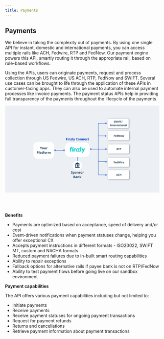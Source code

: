 ```yaml
---
title: Payments
---
```

 
## **Payments**

We believe in taking the complexity out of payments. By using one single API for instant, domestic and international payments, you can access multiple rails like ACH, Fedwire, RTP and FedNow. Our payment engine powers this API, smartly routing it through the appropriate rail, based on rule-based workflows. 

Using the APIs, users can originate payments, request and process collection through US Fedwire, US ACH, RTP, FedNow and SWIFT. Several use cases can be brought to life through the application of these APIs in customer-facing apps. They can also be used to automate internal payment processes like invoice payments. The payment status APIs help in providing full transparency of the payments throughout the lifecycle of the payments.

<!-- ## **Payment Network** -->
![image info](./images/payment-network.png)

<br/><br/>

**Benefits**

- Payments are optimized based on acceptance, speed of delivery and/or cost
- Event-driven notifications when payment statuses change, helping you offer exceptional CX
- Accepts payment instructions in different formats - ISO20022, SWIFT MT, custom and NACHA formats
- Reduced payment failures due to in-built smart routing capabilities
- Ability to repair exceptions
- Fallback options for alternative rails if payee bank is not on RTP/FedNow
- Ability to test payment flows before going live on our sandbox environment

**Payment capabilities**

The API offers various payment capabilities including but not limited to:
- Initiate payments
- Receive payments
- Receive payment statuses for ongoing payment transactions
- Request for payment refunds  
- Returns and cancellations 
- Retrieve payment information about payment transactions

<!-- Finzly connect APIs are designed with the mindset that it should be simple to understand and easy to
integrate. Hence, we have exposed one API to initiate a payment for multiple rails such as ACH, WIRE,
RTP, FedNow, etc.
The payment API is powered by the payment routing engine (rule-based workflow) to make it simple to
understand. The consumer does not have to choose or decide the payment rail or network (such as ACH,
RTP FedNow, etc.) to create a payment instead they have to choose from the simple options based on the
payment speed and cost, for instance, "Economy" for less cost and 2 to 3 business days to transfer the
money or "Instant” for little higher cost and instant money transfer. -->

<!-- ## **Features and Benefits** -->
<!-- <svg width="12" height="12" x="0" y="0" viewBox="0 0 32 32"> <g transform="matrix(-1,-1.2246467991473532e-16,1.2246467991473532e-16,-1,32,32)"><path d="M16 1a15 15 0 1 0 15 15A15.017 15.017 0 0 0 16 1zm2.707 20.293a1 1 0 1 1-1.414 1.414l-6-6a1 1 0 0 1 0-1.414l6-6a1 1 0 0 1 1.414 1.414L13.414 16z" fill="#003c90" data-original="#000000" class=""></path></g></svg> API supports both domestic as well as international payments using One API

<svg width="12" height="12" x="0" y="0" viewBox="0 0 32 32"> <g transform="matrix(-1,-1.2246467991473532e-16,1.2246467991473532e-16,-1,32,32)"><path d="M16 1a15 15 0 1 0 15 15A15.017 15.017 0 0 0 16 1zm2.707 20.293a1 1 0 1 1-1.414 1.414l-6-6a1 1 0 0 1 0-1.414l6-6a1 1 0 0 1 1.414 1.414L13.414 16z" fill="#003c90" data-original="#000000" class=""></path></g></svg> Payment Scheduling - It allows user to schedule a payment to the future date

<svg width="12" height="12" x="0" y="0" viewBox="0 0 32 32"> <g transform="matrix(-1,-1.2246467991473532e-16,1.2246467991473532e-16,-1,32,32)"><path d="M16 1a15 15 0 1 0 15 15A15.017 15.017 0 0 0 16 1zm2.707 20.293a1 1 0 1 1-1.414 1.414l-6-6a1 1 0 0 1 0-1.414l6-6a1 1 0 0 1 1.414 1.414L13.414 16z" fill="#003c90" data-original="#000000" class=""></path></g></svg> Repetitive Payments - It provides various options to set the repetitive payments such as Daily,
Weekly, Bi-Weekly, Monthly etc.  -->
<!-- ![image info](./images/payment-hub.png) -->

<!-- <br/><br/>
To initiate a payment, the developer must provide very minimal details as follows:

<svg width="12" height="12" x="0" y="0" viewBox="0 0 32 32"> <g transform="matrix(-1,-1.2246467991473532e-16,1.2246467991473532e-16,-1,32,32)"><path d="M16 1a15 15 0 1 0 15 15A15.017 15.017 0 0 0 16 1zm2.707 20.293a1 1 0 1 1-1.414 1.414l-6-6a1 1 0 0 1 0-1.414l6-6a1 1 0 0 1 1.414 1.414L13.414 16z" fill="#003c90" data-original="#000000" class=""></path></g></svg> Sender Account

&nbsp;&nbsp; 1. Sender Unique ID

<svg width="12" height="12" x="0" y="0" viewBox="0 0 32 32"> <g transform="matrix(-1,-1.2246467991473532e-16,1.2246467991473532e-16,-1,32,32)"><path d="M16 1a15 15 0 1 0 15 15A15.017 15.017 0 0 0 16 1zm2.707 20.293a1 1 0 1 1-1.414 1.414l-6-6a1 1 0 0 1 0-1.414l6-6a1 1 0 0 1 1.414 1.414L13.414 16z" fill="#003c90" data-original="#000000" class=""></path></g></svg> Receiver Information

&nbsp;&nbsp; 1. Receiver Unique 

<svg width="12" height="12" x="0" y="0" viewBox="0 0 32 32"> <g transform="matrix(-1,-1.2246467991473532e-16,1.2246467991473532e-16,-1,32,32)"><path d="M16 1a15 15 0 1 0 15 15A15.017 15.017 0 0 0 16 1zm2.707 20.293a1 1 0 1 1-1.414 1.414l-6-6a1 1 0 0 1 0-1.414l6-6a1 1 0 0 1 1.414 1.414L13.414 16z" fill="#003c90" data-original="#000000" class=""></path></g></svg> Amount

<svg width="12" height="12" x="0" y="0" viewBox="0 0 32 32"> <g transform="matrix(-1,-1.2246467991473532e-16,1.2246467991473532e-16,-1,32,32)"><path d="M16 1a15 15 0 1 0 15 15A15.017 15.017 0 0 0 16 1zm2.707 20.293a1 1 0 1 1-1.414 1.414l-6-6a1 1 0 0 1 0-1.414l6-6a1 1 0 0 1 1.414 1.414L13.414 16z" fill="#003c90" data-original="#000000" class=""></path></g></svg> Currency

<svg width="12" height="12" x="0" y="0" viewBox="0 0 32 32"> <g transform="matrix(-1,-1.2246467991473532e-16,1.2246467991473532e-16,-1,32,32)"><path d="M16 1a15 15 0 1 0 15 15A15.017 15.017 0 0 0 16 1zm2.707 20.293a1 1 0 1 1-1.414 1.414l-6-6a1 1 0 0 1 0-1.414l6-6a1 1 0 0 1 1.414 1.414L13.414 16z" fill="#003c90" data-original="#000000" class=""></path></g></svg> Speed – Economy or Economy Plus or Express or Instant

<svg width="12" height="12" x="0" y="0" viewBox="0 0 32 32"> <g transform="matrix(-1,-1.2246467991473532e-16,1.2246467991473532e-16,-1,32,32)"><path d="M16 1a15 15 0 1 0 15 15A15.017 15.017 0 0 0 16 1zm2.707 20.293a1 1 0 1 1-1.414 1.414l-6-6a1 1 0 0 1 0-1.414l6-6a1 1 0 0 1 1.414 1.414L13.414 16z" fill="#003c90" data-original="#000000" class=""></path></g></svg> Notes – Payment Notes

Based on the speed, Finzly’s payment hub would process the payment using the most cost-efficient
payment option available. The following lines of code would initiate a payment request successfully

```yaml Before
{
curl -X POST [URL]
-H "Content-Type: application/json"
-H "Authorization: bearer [ACCESS TOKEN]"
-d '{"externalReferenceId": "refid-128976","paymentCurrency": "USD","paymentAmount":
100.00,"speed": "Economy","paymentNotes": "Payment for the invoice #123","sender":
{"accountUID": "123452334"},"receiver": {"accountUID": "12334989"}}'
}

```
Developers can receive real-time webhook notifications for:

<svg width="12" height="12" x="0" y="0" viewBox="0 0 32 32"> <g transform="matrix(-1,-1.2246467991473532e-16,1.2246467991473532e-16,-1,32,32)"><path d="M16 1a15 15 0 1 0 15 15A15.017 15.017 0 0 0 16 1zm2.707 20.293a1 1 0 1 1-1.414 1.414l-6-6a1 1 0 0 1 0-1.414l6-6a1 1 0 0 1 1.414 1.414L13.414 16z" fill="#003c90" data-original="#000000" class=""></path></g></svg> Outgoing credit payment statuses

<svg width="12" height="12" x="0" y="0" viewBox="0 0 32 32"> <g transform="matrix(-1,-1.2246467991473532e-16,1.2246467991473532e-16,-1,32,32)"><path d="M16 1a15 15 0 1 0 15 15A15.017 15.017 0 0 0 16 1zm2.707 20.293a1 1 0 1 1-1.414 1.414l-6-6a1 1 0 0 1 0-1.414l6-6a1 1 0 0 1 1.414 1.414L13.414 16z" fill="#003c90" data-original="#000000" class=""></path></g></svg> Outgoing debit payment statuses

<svg width="12" height="12" x="0" y="0" viewBox="0 0 32 32"> <g transform="matrix(-1,-1.2246467991473532e-16,1.2246467991473532e-16,-1,32,32)"><path d="M16 1a15 15 0 1 0 15 15A15.017 15.017 0 0 0 16 1zm2.707 20.293a1 1 0 1 1-1.414 1.414l-6-6a1 1 0 0 1 0-1.414l6-6a1 1 0 0 1 1.414 1.414L13.414 16z" fill="#003c90" data-original="#000000" class=""></path></g></svg> Incoming 

<svg width="12" height="12" x="0" y="0" viewBox="0 0 32 32"> <g transform="matrix(-1,-1.2246467991473532e-16,1.2246467991473532e-16,-1,32,32)"><path d="M16 1a15 15 0 1 0 15 15A15.017 15.017 0 0 0 16 1zm2.707 20.293a1 1 0 1 1-1.414 1.414l-6-6a1 1 0 0 1 0-1.414l6-6a1 1 0 0 1 1.414 1.414L13.414 16z" fill="#003c90" data-original="#000000" class=""></path></g></svg> Incoming drawdowns

<svg width="12" height="12" x="0" y="0" viewBox="0 0 32 32"> <g transform="matrix(-1,-1.2246467991473532e-16,1.2246467991473532e-16,-1,32,32)"><path d="M16 1a15 15 0 1 0 15 15A15.017 15.017 0 0 0 16 1zm2.707 20.293a1 1 0 1 1-1.414 1.414l-6-6a1 1 0 0 1 0-1.414l6-6a1 1 0 0 1 1.414 1.414L13.414 16z" fill="#003c90" data-original="#000000" class=""></path></g></svg> Incoming debit requests

<svg width="12" height="12" x="0" y="0" viewBox="0 0 32 32"> <g transform="matrix(-1,-1.2246467991473532e-16,1.2246467991473532e-16,-1,32,32)"><path d="M16 1a15 15 0 1 0 15 15A15.017 15.017 0 0 0 16 1zm2.707 20.293a1 1 0 1 1-1.414 1.414l-6-6a1 1 0 0 1 0-1.414l6-6a1 1 0 0 1 1.414 1.414L13.414 16z" fill="#003c90" data-original="#000000" class=""></path></g></svg> Incoming returns

<svg width="12" height="12" x="0" y="0" viewBox="0 0 32 32"> <g transform="matrix(-1,-1.2246467991473532e-16,1.2246467991473532e-16,-1,32,32)"><path d="M16 1a15 15 0 1 0 15 15A15.017 15.017 0 0 0 16 1zm2.707 20.293a1 1 0 1 1-1.414 1.414l-6-6a1 1 0 0 1 0-1.414l6-6a1 1 0 0 1 1.414 1.414L13.414 16z" fill="#003c90" data-original="#000000" class=""></path></g></svg> Incoming NOCs

<svg width="12" height="12" x="0" y="0" viewBox="0 0 32 32"> <g transform="matrix(-1,-1.2246467991473532e-16,1.2246467991473532e-16,-1,32,32)"><path d="M16 1a15 15 0 1 0 15 15A15.017 15.017 0 0 0 16 1zm2.707 20.293a1 1 0 1 1-1.414 1.414l-6-6a1 1 0 0 1 0-1.414l6-6a1 1 0 0 1 1.414 1.414L13.414 16z" fill="#003c90" data-original="#000000" class=""></path></g></svg> Incoming RFPs -->